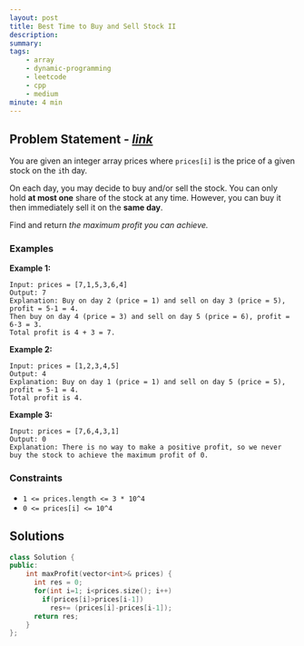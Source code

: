 ```yaml
---
layout: post
title: Best Time to Buy and Sell Stock II
description: 
summary:
tags:
    - array
    - dynamic-programming
    - leetcode
    - cpp
    - medium
minute: 4 min
---
```


## Problem Statement - [*link*](https://leetcode.com/problems/best-time-to-buy-and-sell-stock-ii/)  
You are given an integer array prices where `prices[i]` is the price of a given stock on the `i`th day.

On each day, you may decide to buy and/or sell the stock. You can only hold **at most one** share of the stock at any time. However, you can buy it then immediately sell it on the **same day**.

Find and return *the maximum profit you can achieve.*

### Examples

**Example 1:**    
```
Input: prices = [7,1,5,3,6,4]
Output: 7
Explanation: Buy on day 2 (price = 1) and sell on day 3 (price = 5), profit = 5-1 = 4.
Then buy on day 4 (price = 3) and sell on day 5 (price = 6), profit = 6-3 = 3.
Total profit is 4 + 3 = 7.
```

**Example 2:**   
```
Input: prices = [1,2,3,4,5]
Output: 4
Explanation: Buy on day 1 (price = 1) and sell on day 5 (price = 5), profit = 5-1 = 4.
Total profit is 4.
```

**Example 3:**   
```
Input: prices = [7,6,4,3,1]
Output: 0
Explanation: There is no way to make a positive profit, so we never buy the stock to achieve the maximum profit of 0.
```

### Constraints
+ `1 <= prices.length <= 3 * 10^4`
+ `0 <= prices[i] <= 10^4`

## Solutions

```cpp
class Solution {
public:
    int maxProfit(vector<int>& prices) {
      int res = 0;
      for(int i=1; i<prices.size(); i++)
        if(prices[i]>prices[i-1])
          res+= (prices[i]-prices[i-1]);
      return res;
    }
};
```

